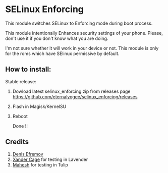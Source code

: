 # SELinux Enforcing

This module switches SELinux to Enforcing mode during boot process.

This module intentionally Enhances security settings of your
phone. Please, don't use it if you don't know what you are doing.

I'm not sure whether it will work in your device or not. This module is only for the roms which have SElinux permissive by default.

## How to install:

Stable release:
1. Dowload latest selinux_enforcing.zip from releases page
   https://github.com/eternalyogee/selinux_enforcing/releases

2. Flash in Magisk/KernelSU

3. Reboot

   Done !!

## Credits 

1. [Denis Efremov](https://github.com/evdenis)
1. [Xander Cage](https://t.me/xanderzones) for testing in Lavender 
2. [Mahesh](https://t.me/Ishida0850) for testing in Tulip